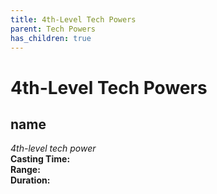 ```yaml
---
title: 4th-Level Tech Powers
parent: Tech Powers
has_children: true
---
```

# 4th-Level Tech Powers

## name	
*4th-level tech power*
<br>**Casting Time:** 
<br>**Range:** 
<br>**Duration:** 
